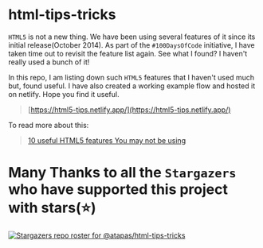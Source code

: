 # html-tips-tricks

`HTML5` is not a new thing. We have been using several features of it since its initial release(October 2014). As part of the `#100DaysOfCode` initiative, I have taken time out to revisit the feature list again. See what I found? I haven't really used a bunch of it!

In this repo, I am listing down such `HTML5` features that I haven't used much but, found useful. I have also created a working example flow and hosted it on netlify. Hope you find it useful.

> [https://html5-tips.netlify.app/](https://html5-tips.netlify.app/)

To read more about this: 

> [10 useful HTML5 features You may not be using](https://blog.greenroots.info/10-useful-html5-features-you-may-not-be-using-ckdua7ql300l1m3s1ez7teshc)

# Many Thanks to all the `Stargazers` who have supported this project with stars(⭐)

[![Stargazers repo roster for @atapas/html-tips-tricks](https://reporoster.com/stars/atapas/html-tips-tricks)](https://github.com/atapas/html-tips-tricks/stargazers)


